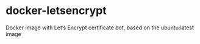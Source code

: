 # docker-letsencrypt
Docker image with Let’s Encrypt certificate bot, based on the ubuntu:latest image
